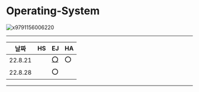 # Operating-System

![x9791156006220](https://user-images.githubusercontent.com/40584381/184399238-213ce8a7-66cd-45f1-878c-883bc7765103.jpg)

---

| 날짜    | HS  | EJ                                                                                           | HA  |
| ------- | --- | -------------------------------------------------------------------------------------------- | --- |
| 22.8.21 |     | [⭕️](https://github.com/read-ing/Operating-System/blob/main/ej/01.%20%EC%84%9C%EB%A1%A0.md) | ⭕️ |
| 22.8.28 |     | ⭕️                                                                                          |     |

---
